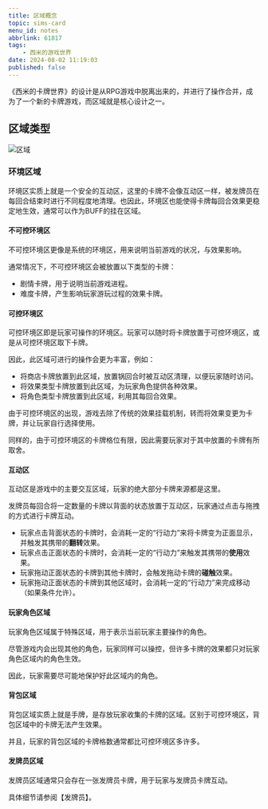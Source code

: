 ```yaml
---
title: 区域概念
topic: sims-card
menu_id: notes
abbrlink: 61817
tags:
    - 西米的游戏世界
date: 2024-08-02 11:19:03
published: false
---
```


《西米的卡牌世界》的设计是从RPG游戏中脱离出来的，并进行了操作合并，成为了一个新的卡牌游戏，而区域就是核心设计之一。

## 区域类型

![区域](/images/sims-card/西米的卡牌世界布局.png)

### 环境区域

环境区实质上就是一个安全的互动区，这里的卡牌不会像互动区一样，被发牌员在每回合结束时进行不同程度地清理。也因此，环境区也能使得卡牌每回合效果更稳定地生效，通常可以作为BUFF的挂在区域。

#### 不可控环境区

不可控环境区更像是系统的环境区，用来说明当前游戏的状况，与效果影响。

通常情况下，不可控环境区会被放置以下类型的卡牌：

- 剧情卡牌，用于说明当前游戏进程。
- 难度卡牌，产生影响玩家游玩过程的效果卡牌。

#### 可控环境区

可控环境区即是玩家可操作的环境区。玩家可以随时将卡牌放置于可控环境区，或是从可控环境区取下卡牌。

因此，此区域可进行的操作会更为丰富，例如：

- 将商店卡牌放置到此区域，放置锅回合时被互动区清理，以便玩家随时访问。
- 将效果类型卡牌放置到此区域，为玩家角色提供各种效果。
- 将角色类型卡牌放置到此区域，利用其每回合效果。

由于可控环境区的出现，游戏去除了传统的效果挂载机制，转而将效果变更为卡牌，并让玩家自行选择使用。

同样的，由于可控环境区的卡牌格位有限，因此需要玩家对于其中放置的卡牌有所取舍。

#### 互动区

互动区是游戏中的主要交互区域，玩家的绝大部分卡牌来源都是这里。

发牌员每回合将一定数量的卡牌以背面的状态放置于互动区，玩家通过点击与拖拽的方式进行卡牌互动。

- 玩家点击背面状态的卡牌时，会消耗一定的“行动力”来将卡牌变为正面显示，并触发其携带的**翻转**效果。
- 玩家点击正面状态的卡牌时，会消耗一定的“行动力”来触发其携带的**使用**效果。
- 玩家拖动正面状态的卡牌到其他卡牌时，会触发拖动卡牌的**碰触**效果。
- 玩家拖动正面状态的卡牌到其他区域时，会消耗一定的“行动力”来完成移动（如果条件允许）。

#### 玩家角色区域

玩家角色区域属于特殊区域，用于表示当前玩家主要操作的角色。

尽管游戏内会出现其他的角色，玩家同样可以操控，但许多卡牌的效果都只对玩家角色区域内的角色生效。

因此，玩家需要尽可能地保护好此区域内的角色。

#### 背包区域

背包区域实质上就是手牌，是存放玩家收集的卡牌的区域。区别于可控环境区，背包区域中的卡牌无法产生效果。

并且，玩家的背包区域的卡牌格数通常都比可控环境区多许多。

#### 发牌员区域

发牌员区域通常只会存在一张发牌员卡牌，用于玩家与发牌员卡牌互动。

具体细节请参阅【发牌员】。